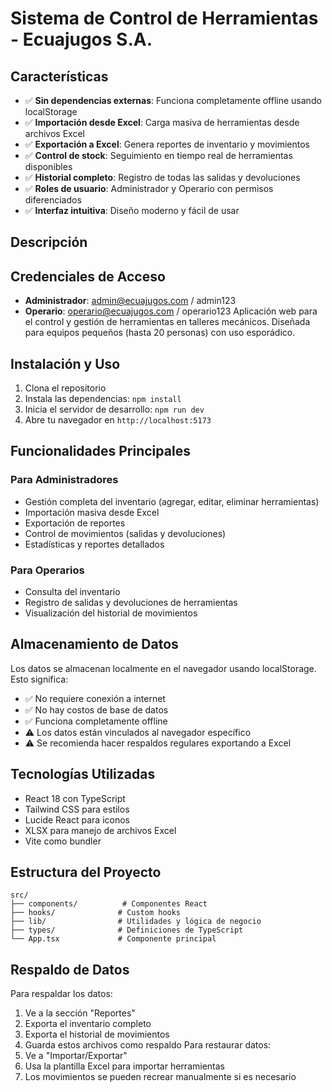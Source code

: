 # Sistema de Control de Herramientas - Ecuajugos S.A.

## Características
- ✅ **Sin dependencias externas**: Funciona completamente offline usando localStorage
- ✅ **Importación desde Excel**: Carga masiva de herramientas desde archivos Excel
- ✅ **Exportación a Excel**: Genera reportes de inventario y movimientos
- ✅ **Control de stock**: Seguimiento en tiempo real de herramientas disponibles
- ✅ **Historial completo**: Registro de todas las salidas y devoluciones
- ✅ **Roles de usuario**: Administrador y Operario con permisos diferenciados
- ✅ **Interfaz intuitiva**: Diseño moderno y fácil de usar
## Descripción
## Credenciales de Acceso
- **Administrador**: admin@ecuajugos.com / admin123
- **Operario**: operario@ecuajugos.com / operario123
Aplicación web para el control y gestión de herramientas en talleres mecánicos. Diseñada para equipos pequeños (hasta 20 personas) con uso esporádico.
## Instalación y Uso
1. Clona el repositorio
2. Instala las dependencias: `npm install`
3. Inicia el servidor de desarrollo: `npm run dev`
4. Abre tu navegador en `http://localhost:5173`
## Funcionalidades Principales
### Para Administradores
- Gestión completa del inventario (agregar, editar, eliminar herramientas)
- Importación masiva desde Excel
- Exportación de reportes
- Control de movimientos (salidas y devoluciones)
- Estadísticas y reportes detallados
### Para Operarios
- Consulta del inventario
- Registro de salidas y devoluciones de herramientas
- Visualización del historial de movimientos
## Almacenamiento de Datos
Los datos se almacenan localmente en el navegador usando localStorage. Esto significa:
- ✅ No requiere conexión a internet
- ✅ No hay costos de base de datos
- ✅ Funciona completamente offline
- ⚠️ Los datos están vinculados al navegador específico
- ⚠️ Se recomienda hacer respaldos regulares exportando a Excel
## Tecnologías Utilizadas
- React 18 con TypeScript
- Tailwind CSS para estilos
- Lucide React para iconos
- XLSX para manejo de archivos Excel
- Vite como bundler
## Estructura del Proyecto
```
src/
├── components/          # Componentes React
├── hooks/              # Custom hooks
├── lib/                # Utilidades y lógica de negocio
├── types/              # Definiciones de TypeScript
└── App.tsx             # Componente principal
```
## Respaldo de Datos
Para respaldar los datos:
1. Ve a la sección "Reportes"
2. Exporta el inventario completo
3. Exporta el historial de movimientos
4. Guarda estos archivos como respaldo
Para restaurar datos:
1. Ve a "Importar/Exportar"
2. Usa la plantilla Excel para importar herramientas
3. Los movimientos se pueden recrear manualmente si es necesario